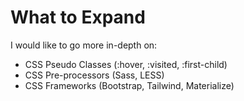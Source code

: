 # What to Expand

I would like to go more in-depth on:
- CSS Pseudo Classes (:hover, :visited, :first-child)
- CSS Pre-processors (Sass, LESS)
- CSS Frameworks (Bootstrap, Tailwind, Materialize)
